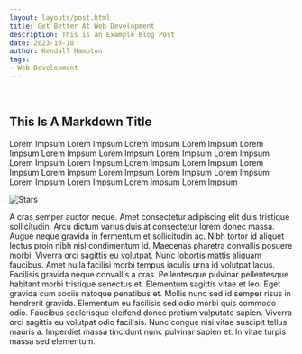 ```yaml
---
layout: layouts/post.html
title: Get Better At Web Development
description: This is an Example Blog Post
date: 2023-10-18
author: Kendall Hampton
tags:
- Web Development
--- 
```

&nbsp;
## This Is A Markdown Title
Lorem Impsum Lorem Impsum Lorem Impsum Lorem Impsum Lorem Impsum Lorem Impsum Lorem Impsum Lorem Impsum Lorem Impsum Lorem Impsum Lorem Impsum Lorem Impsum Lorem Impsum Lorem Impsum Lorem Impsum Lorem Impsum Lorem Impsum Lorem Impsum Lorem Impsum Lorem Impsum Lorem Impsum Lorem Impsum 

![Stars](/assets/images/web.jpg)

A cras semper auctor neque. Amet consectetur adipiscing elit duis tristique sollicitudin. Arcu dictum varius duis at consectetur lorem donec massa. Augue neque gravida in fermentum et sollicitudin ac. Nibh tortor id aliquet lectus proin nibh nisl condimentum id. Maecenas pharetra convallis posuere morbi. Viverra orci sagittis eu volutpat. Nunc lobortis mattis aliquam faucibus. Amet nulla facilisi morbi tempus iaculis urna id volutpat lacus. Facilisis gravida neque convallis a cras. Pellentesque pulvinar pellentesque habitant morbi tristique senectus et. Elementum sagittis vitae et leo. Eget gravida cum sociis natoque penatibus et. Mollis nunc sed id semper risus in hendrerit gravida. Elementum eu facilisis sed odio morbi quis commodo odio. Faucibus scelerisque eleifend donec pretium vulputate sapien. Viverra orci sagittis eu volutpat odio facilisis. Nunc congue nisi vitae suscipit tellus mauris a. Imperdiet massa tincidunt nunc pulvinar sapien et. In vitae turpis massa sed elementum.